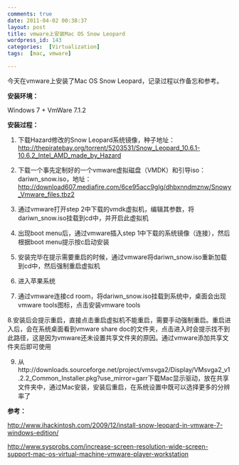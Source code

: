```yaml
---
comments: true
date: 2011-04-02 00:38:37
layout: post
title: vmware上安装Mac OS Snow Leopard
wordpress_id: 143
categories:  [Virtualization]
tags:  [mac, vmware]

---
```


今天在vmware上安装了Mac OS Snow Leopard，记录过程以作备忘和参考。

**安装环境：**

Windows 7 + VmWare 7.1.2

**安装过程：**

1. 下载Hazard修改的Snow Leopard系统镜像，种子地址：http://thepiratebay.org/torrent/5203531/Snow_Leopard_10.6.1-10.6.2_Intel_AMD_made_by_Hazard

2. 下载一个事先定制好的一个vmware虚拟磁盘（VMDK）和引导iso：dariwn_snow.iso，地址：http://download607.mediafire.com/6ce95acc9glg/dhbxnndmznw/Snowy_Vmware_files.tbz2

3. 通过vmware打开step 2中下载的vmdk虚拟机，编辑其参数，将dariwn_snow.iso挂载到cd中，并开启此虚拟机

4. 出现boot menu后，通过vmware插入step 1中下载的系统镜像（连接），然后根据boot menu提示按c启动安装

5. 安装完毕在提示需要重启的时候，通过vmware将dariwn_snow.iso重新加载到cd中，然后强制重启虚拟机

6. 进入苹果系统

7. 通过vmware连接cd room，将dariwn_snow.iso挂载到系统中，桌面会出现vmware tools图标，点击安装vmware tools

8.安装后会提示重启，直接点击重启虚拟机不能重启，需要手动强制重启。重启进入后，会在系统桌面看到vmware share doc的文件夹，点击进入时会提示找不到此路径，这是因为vmware还未设置共享文件夹的原因。通过vmware添加共享文件夹后即可使用

9. 从http://downloads.sourceforge.net/project/vmsvga2/Display/VMsvga2_v1.2.2_Common_Installer.pkg?use_mirror=garr下载Mac显示驱动，放在共享文件夹中，通过Mac安装，安装后重启，在系统设置中既可以选择更多的分辨率了

**参考：**

http://www.ihackintosh.com/2009/12/install-snow-leopard-in-vmware-7-windows-edition/

http://www.sysprobs.com/increase-screen-resolution-wide-screen-support-mac-os-virtual-machine-vmware-player-workstation
